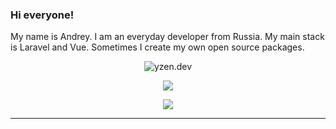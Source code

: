 ### Hi everyone! 
My name is Andrey. I am an everyday developer from Russia. My main stack is Laravel and Vue.
Sometimes I create my own open source packages.


<p align="center">
  <img align="center" src="https://github-readme-streak-stats.herokuapp.com/?user=yzen-dev&theme=gruvbox&hide_border=true&background=00000000" alt="yzen.dev"/>
</p>

<p align="center">
  <img src="https://github-readme-stats.vercel.app/api/top-langs/?username=yzen-dev&layout=compact&hide_border=true&theme=gruvbox&bg_color=00000000" />
</p>

<p align="center">
  <img src="https://github-readme-stats.vercel.app/api?username=yzen-dev&count_private=true&show_icons=true&hide_border=true&theme=gruvbox&bg_color=00000000">
</p>



---


